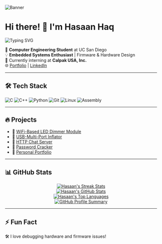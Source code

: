 ![Banner](https://media1.tenor.com/m/1glY_gyV1zwAAAAC/initial-d-takumi-fujiwara.gif)





# Hi there! 👋 I'm Hasaan Haq 
![Typing SVG](https://readme-typing-svg.herokuapp.com?size=25&color=34D399&lines=Embedded+Systems+Engineer;Firmware+Developer;Hardware+Enthusiast)

🚀 **Computer Engineering Student** at UC San Diego  
💡 **Embedded Systems Enthusiast** | Firmware & Hardware Design  
🔭 Currently interning at **Calpak USA, Inc.**  
🌐 [Portfolio](https://hasaanhaq04.github.io/hasaanhaq_portfolio/) | [LinkedIn](https://www.linkedin.com/in/hasaanhaq/)

---
## 🛠 Tech Stack
![C](https://img.shields.io/badge/-C-00599C?style=flat-square&logo=c)
![C++](https://img.shields.io/badge/-C++-00599C?style=flat-square&logo=c%2B%2B)
![Python](https://img.shields.io/badge/-Python-3776AB?style=flat-square&logo=python)
![Git](https://img.shields.io/badge/-Git-F05032?style=flat-square&logo=git)
![Linux](https://img.shields.io/badge/-Linux-FCC624?style=flat-square&logo=linux)
![Assembly](https://img.shields.io/badge/-Assembly-000000?style=flat-square)

---
## 🔥 Projects
- 🔹 [WiFi-Based LED Dimmer Module](https://github.com/hasaanhaq)
- 🔹 [USB-Multi-Port Inflator](https://github.com/hasaanhaq)
- 🔹 [HTTP Chat Server](https://github.com/hasaanhaq/chatserver)
- 🔹 [Password Cracker](https://github.com/hasaanhaq/password_cracker)
- 🔹 [Personal Portfolio](https://github.com/hasaanhaq/hasaanhaq_portfolio)

---
## 📊 GitHub Stats  

<div align="center">
  <a href="https://github.com/hasaanhaq">
    <img src="https://github-readme-streak-stats.herokuapp.com/?user=hasaanhaq&theme=tokyonight&hide_border=true" alt="Hasaan's Streak Stats"/>
  </a>
  <br>
  <a href="https://github.com/hasaanhaq">
    <img src="https://github-readme-stats.vercel.app/api?username=hasaanhaq&show_icons=true&theme=tokyonight&hide_border=true&count_private=true" alt="Hasaan's GitHub Stats"/>
  </a>
  <br>
  <a href="https://github.com/hasaanhaq">
    <img src="https://github-readme-stats.vercel.app/api/top-langs/?username=hasaanhaq&layout=compact&theme=tokyonight&hide_border=true" alt="Hasaan's Top Languages"/>
  </a>
  <br>
  <a href="https://github.com/hasaanhaq">
    <img src="https://github-profile-summary-cards.vercel.app/api/cards/profile-details?username=hasaanhaq&theme=tokyonight" alt="GitHub Profile Summary"/>
  </a>
</div>




---
## ⚡ Fun Fact
🛠 I love debugging hardware and firmware issues!
